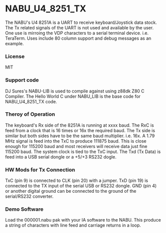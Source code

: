 # NABU_U4_8251_TX

The NABU's U4 8251A is a UART to receive keyboard/Joystick data stock. The Tx
related signals of the UART is not used and available by the user. One use is
mirroing the VDP characters to a serial terminal device. i.e. TeraTerm. Uses
include 80 column support and debug messages as an example.

### License

MIT

### Support code

DJ Sures's NABU-LIB is used to compile against using z88dk Z80 C Compiler.
The Hello World C under NABU_LIB is the base code for NABU_U4_8251_TX code.

### Theroy of Operation

The keyboard's Rx side of the 8251A is running at xxxx baud. The RxC is feed
from a clock that is 16 times or 16x the required baud. The Tx side is similar
but both sides have to be the same baud multiplier. i.e. 16x. A 1.79 MHz signal
is feed into the TxC to produce 111875 baud. This is close enough for 115200 baud
and most receivers will receive data just fine 115200 baud. The system clock is
tied to the TxC input. The Txd (Tx Data) is feed into a USB serial dongle or a +5/+3
RS232 dogle.

### HW Mods for Tx Connection

TxC (pin 9) is connected to CLK (pin 20) with a jumper.
TxD (pin 19) is connected to the TX input of the serial USB or RS232 dongle.
GND (pin 4) or another digital ground can be connected to the ground of the
            serial/RS232 converter.

### Demo Software

Load the 000001.nabu pak with your IA software to the NABU. This produce a
string of characters with line feed and carriage returns in a loop.





